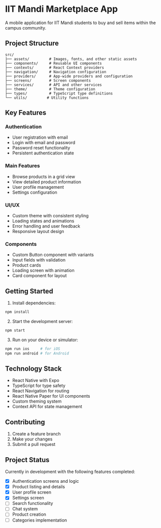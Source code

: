 # IIT Mandi Marketplace App

A mobile application for IIT Mandi students to buy and sell items within the campus community.

## Project Structure

```
src/
├── assets/         # Images, fonts, and other static assets
├── components/     # Reusable UI components
├── contexts/       # React Context providers
├── navigation/     # Navigation configuration
├── providers/      # App-wide providers and configuration
├── screens/        # Screen components
├── services/       # API and other services
├── theme/          # Theme configuration
├── types/          # TypeScript type definitions
└── utils/         # Utility functions
```

## Key Features

### Authentication
- User registration with email
- Login with email and password
- Password reset functionality
- Persistent authentication state

### Main Features
- Browse products in a grid view
- View detailed product information
- User profile management
- Settings configuration

### UI/UX
- Custom theme with consistent styling
- Loading states and animations
- Error handling and user feedback
- Responsive layout design

### Components
- Custom Button component with variants
- Input fields with validation
- Product cards
- Loading screen with animation
- Card component for layout

## Getting Started

1. Install dependencies:
```bash
npm install
```

2. Start the development server:
```bash
npm start
```

3. Run on your device or simulator:
```bash
npm run ios     # for iOS
npm run android # for Android
```

## Technology Stack

- React Native with Expo
- TypeScript for type safety
- React Navigation for routing
- React Native Paper for UI components
- Custom theming system
- Context API for state management

## Contributing

1. Create a feature branch
2. Make your changes
3. Submit a pull request

## Project Status

Currently in development with the following features completed:
- [x] Authentication screens and logic
- [x] Product listing and details
- [x] User profile screen
- [x] Settings screen
- [ ] Search functionality
- [ ] Chat system
- [ ] Product creation
- [ ] Categories implementation
